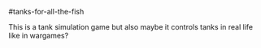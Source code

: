 #tanks-for-all-the-fish

This is a tank simulation game but also maybe it controls tanks in real life
like in wargames?
